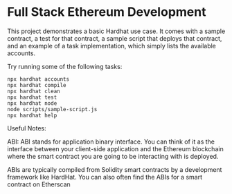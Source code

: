 #  Full Stack Ethereum Development

This project demonstrates a basic Hardhat use case. It comes with a sample contract, a test for that contract, a sample script that deploys that contract, and an example of a task implementation, which simply lists the available accounts.

Try running some of the following tasks:

```shell
npx hardhat accounts
npx hardhat compile
npx hardhat clean
npx hardhat test
npx hardhat node
node scripts/sample-script.js
npx hardhat help
```


Useful Notes: 

ABI: ABI stands for application binary interface. You can think of it as the interface between your client-side application and the Ethereum blockchain where the smart contract you are going to be interacting with is deployed.

ABIs are typically compiled from Solidity smart contracts by a development framework like HardHat. You can also often find the ABIs for a smart contract on Etherscan



